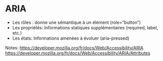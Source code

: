<!-- .slide: class="with-code-bg-dark" -->

# ARIA

* Les rôles : donne une sémantique à un élément (role=”button”)
* Les propriétés: Informations statiques supplémentaires (required, label, etc.)
* Les états: Informations amenées à évoluer (aria-pressed)

Notes:
https://developer.mozilla.org/fr/docs/Web/Accessibility/ARIA
https://developer.mozilla.org/fr/docs/Web/Accessibility/ARIA/Attributes
